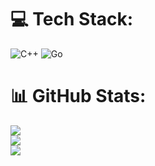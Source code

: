 # 💻 Tech Stack:
![C++](https://img.shields.io/badge/c++-%2300599C.svg?style=for-the-badge&logo=c%2B%2B&logoColor=white) ![Go](https://img.shields.io/badge/go-%2300ADD8.svg?style=for-the-badge&logo=go&logoColor=white) 
# 📊 GitHub Stats:
![](https://github-readme-stats.vercel.app/api?username=bencewokk&theme=transparent&hide_border=true&include_all_commits=false&count_private=false)<br/>
![](https://github-readme-streak-stats.herokuapp.com/?user=bencewokk&theme=transparent&hide_border=true)<br/>
![](https://github-readme-stats.vercel.app/api/top-langs/?username=bencewokk&theme=transparent&hide_border=true&include_all_commits=false&count_private=false&layout=compact)

<!-- Proudly created with GPRM ( https://gprm.itsvg.in ) -->
